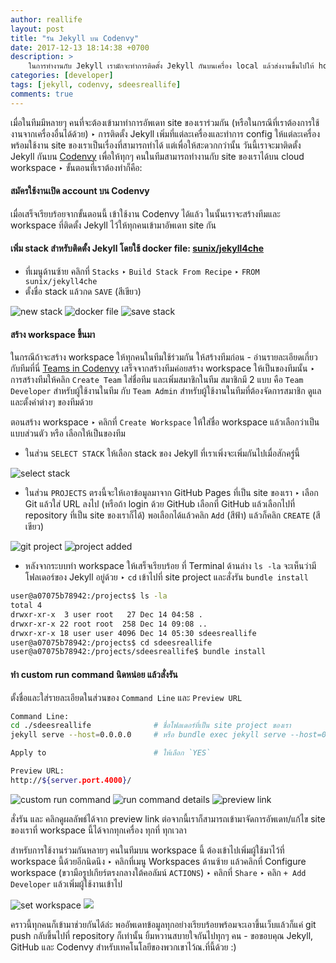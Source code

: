 ```yaml
---
author: reallife
layout: post
title: "รัน Jekyll บน Codenvy"
date: 2017-12-13 18:14:38 +0700
description: >
    ในการทำงานกับ Jekyll เรามักจะทำการติดตั้ง Jekyll กันบนเครื่อง local แล้วส่งงานขึ้นไปให้ host ไว้ที่ GitHub Pages ‣ วิธีนี้ใช้งานได้ดีเมื่อเราทำงานคนเดียวบนเครื่อง local ของเรา แต่ถ้าต้องการทำงานมากกว่า 1 คน หรือในกรณีที่เราต้องการใช้งานจากเครื่องอื่นด้วยล่ะ?
categories: [developer]
tags: [jekyll, codenvy, sdeesreallife]
comments: true
---
```

เมื่อในทีมมีหลายๆ คนที่จะต้องเข้ามาทำการอัพเดท site ของเราร่วมกัน (หรือในกรณีที่เราต้องการใช้งานจากเครื่องอื่นได้ด้วย) ‣ การติดตั้ง Jekyll เพิ่มที่แต่ละเครื่องและทำการ config ให้แต่ละเครื่องพร้อมใช้งาน site ของเราเป็นเรื่องที่สามารถทำได้ แต่เพื่อให้สะดวกกว่านั้น วันนี้เราจะมาติดตั้ง Jekyll กันบน [Codenvy](https://codenvy.com/) เพื่อให้ทุกๆ คนในทีมสามารถทำงานกับ site ของเราได้บน cloud workspace ‣ ขั้นตอนที่เราต้องทำก็คือ:

#### สมัครใช้งานเปิด account บน Codenvy
เมื่อเสร็จเรียบร้อยจากขั้นตอนนี้ เข้าใช้งาน Codenvy ได้แล้ว ในนั้นเราจะสร้างทีมและ workspace ที่ติดตั้ง Jekyll ไว้ให้ทุกคนเข้ามาอัพเดท site กัน
#### เพิ่ม stack สำหรับติดตั้ง Jekyll โดยใช้ docker file: [sunix/jekyll4che](https://hub.docker.com/r/sunix/jekyll4che/~/dockerfile/)

* ที่เมนูด้านซ้าย คลิกที่ `Stacks` ‣ `Build Stack From Recipe` ‣ `FROM sunix/jekyll4che`
* ตั้งชื่อ stack แล้วกด `SAVE` (สีเขียว)

![new stack](/assets/img/authors/reallife/2017-12-13/2017-12-14_13-31-10.png)
![docker file](/assets/img/authors/reallife/2017-12-13/2017-12-14_11-48-34.png)
![save stack](/assets/img/authors/reallife/2017-12-13/2017-12-14_11-49-24.png)

#### สร้าง workspace ขึ้นมา
ในกรณีถ้าจะสร้าง workspace ให้ทุกคนในทีมใช้ร่วมกัน ให้สร้างทีมก่อน - อ่านรายละเอียดเกี่ยวกับทีมที่นี่ [Teams in Codenvy](https://codenvy.com/docs/user-guide/teams/index.html) เสร็จจากสร้างทีมค่อยสร้าง workspace ให้เป็นของทีมนั้น ‣ การสร้างทีมให้คลิก `Create Team` ใส่ชื่อทีม และเพิ่มสมาชิกในทีม สมาชิกมี 2 แบบ คือ `Team Developer` สำหรับผู้ใช้งานในทีม กับ `Team Admin` สำหรับผู้ใช้งานในทีมที่ต้องจัดการสมาชิก ดูแลและตั้งค่าต่างๆ ของทีมด้วย

ตอนสร้าง workspace ‣ คลิกที่ `Create Workspace` ให้ใส่ชื่อ workspace แล้วเลือกว่าเป็นแบบส่วนตัว หรือ เลือกให้เป็นของทีม

* ในส่วน `SELECT STACK` ให้เลือก stack ของ Jekyll ที่เราเพิ่งจะเพิ่มกันไปเมื่อสักครู่นี้

![select stack](/assets/img/authors/reallife/2017-12-13/2017-12-14_11-54-02.png)

* ในส่วน `PROJECTS` ตรงนี้จะให้เอาข้อมูลมาจาก GitHub Pages ที่เป็น site ของเรา ‣ เลือก Git แล้วใส่ URL ลงไป (หรือถ้า login ด้วย GitHub เลือกที่ GitHub แล้วเลือกไปที่ repository ที่เป็น site ของเราก็ได้) พอเลือกได้แล้วคลิก `Add` (สีฟ้า) แล้วก็คลิก `CREATE` (สีเขียว)

![git project](/assets/img/authors/reallife/2017-12-13/2017-12-14_16-55-05.png)
![project added](/assets/img/authors/reallife/2017-12-13/2017-12-14_17-02-58.png)

* หลังจากระบบทำ workspace ให้เสร็จเรียบร้อย ที่ Terminal ด้านล่าง `ls -la` จะเห็นว่ามีโฟลเดอร์ของ Jekyll อยู่ด้วย ‣ `cd` เข้าไปที่ site project และสั่งรัน `bundle install`

~~~bash
user@a07075b78942:/projects$ ls -la
total 4
drwxr-xr-x  3 user root   27 Dec 14 04:58 .
drwxr-xr-x 22 root root  258 Dec 14 09:08 ..
drwxr-xr-x 18 user user 4096 Dec 14 05:30 sdeesreallife
user@a07075b78942:/projects$ cd sdeesreallife
user@a07075b78942:/projects/sdeesreallife$ bundle install
~~~

#### ทำ custom run command นิดหน่อย แล้วสั่งรัน
ตั้งชื่อและใส่รายละเอียดในส่วนของ `Command Line` และ `Preview URL`

~~~bash
Command Line:
cd ./sdeesreallife              # ชื่อโฟลเดอร์ที่เป็น site project ของเรา
jekyll serve --host=0.0.0.0     # หรือ bundle exec jekyll serve --host=0.0.0.0

Apply to                        # ให้เลือก `YES`

Preview URL:
http://${server.port.4000}/
~~~

![custom run command](/assets/img/authors/reallife/2017-12-13/2017-12-14_17-44-01.png)
![run command details](/assets/img/authors/reallife/2017-12-13/2017-12-15_18-05-31.png)
![preview link](/assets/img/authors/reallife/2017-12-13/2017-12-14_18-01-32.png)

สั่งรัน และ คลิกดูผลลัพธ์ได้จาก preview link ต่อจากนี้เราก็สามารถเข้ามาจัดการอัพเดท/แก้ไข site ของเราที่ workspace นี้ได้จากทุกเครื่อง ทุกที่ ทุกเวลา

สำหรับการใช้งานร่วมกันหลายๆ คนในทีมบน workspace นี้ ต้องเข้าไปเพิ่มผู้ใช้มาไว้ที่ workspace นี้ด้วยอีกนิดนึง ‣ คลิกที่เมนู Workspaces ด้านซ้าย แล้วคลิกที่ Configure workspace (ขวามือรูปเกียร์ตรงกลางใต้คอลัมน์ `ACTIONS`) ‣ คลิกที่ `Share` ‣ คลิก `+ Add Developer` แล้วเพิ่มผู้ใช้งานเข้าไป

![set workspace](/assets/img/authors/reallife/2017-12-13/2017-12-15_17-39-06.png)
![](/assets/img/authors/reallife/2017-12-13/2017-12-15_17-40-51.png)

คราวนี้ทุกคนก็เข้ามาช่วยกันได้ล่ะ พออัพเดทข้อมูลทุกอย่างเรียบร้อยพร้อมจะเอาขึ้นเว็บแล้วก็แค่ git push กลับขึ้นไปที่ repository ก็เท่านั้น ยิ้มหวานสบายใจกันไปทุกๆ คน - ขอขอบคุณ Jekyll, GitHub และ Codenvy สำหรับเทคโนโลยีของพวกเขาไว้ณ.ที่นี้ด้วย :)